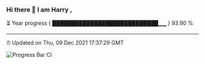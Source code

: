### Hi there 👋 I am Harry , 

⏳ Year progress { ████████████████████████████▁▁ } 93.90 %

---

⏰ Updated on Thu, 09 Dec 2021 17:37:29 GMT

![Progress Bar CI](https://github.com/duykhang68/duykhang68/workflows/Progress%20Bar%20CI/badge.svg)
